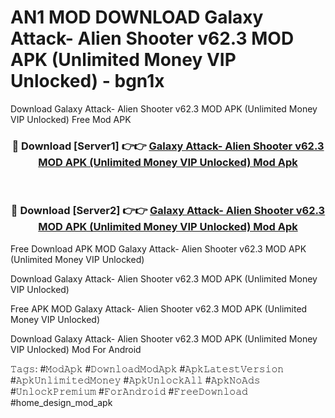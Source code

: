 # AN1 MOD DOWNLOAD Galaxy Attack- Alien Shooter v62.3 MOD APK (Unlimited Money VIP Unlocked) - bgn1x
Download Galaxy Attack- Alien Shooter v62.3 MOD APK (Unlimited Money VIP Unlocked) Free Mod APK

<div align="center">
<h3>🔴 Download [Server1] 👉👉 <a href="https://apk-comot.site?title=Galaxy_Attack-_Alien_Shooter_v62.3_MOD_APK_(Unlimited_Money_VIP_Unlocked)">Galaxy Attack- Alien Shooter v62.3 MOD APK (Unlimited Money VIP Unlocked) Mod Apk</a></h3><br>

<h3>🔴 Download [Server2] 👉👉 <a href="https://apk-comot.site?title=Galaxy_Attack-_Alien_Shooter_v62.3_MOD_APK_(Unlimited_Money_VIP_Unlocked)">Galaxy Attack- Alien Shooter v62.3 MOD APK (Unlimited Money VIP Unlocked) Mod Apk</a></h3>
</div>


Free Download APK MOD Galaxy Attack- Alien Shooter v62.3 MOD APK (Unlimited Money VIP Unlocked)

Download Galaxy Attack- Alien Shooter v62.3 MOD APK (Unlimited Money VIP Unlocked) 

Free APK MOD Galaxy Attack- Alien Shooter v62.3 MOD APK (Unlimited Money VIP Unlocked) 

Download Galaxy Attack- Alien Shooter v62.3 MOD APK (Unlimited Money VIP Unlocked) Mod For Android

𝚃𝚊𝚐𝚜: #𝙼𝚘𝚍𝙰𝚙𝚔 #𝙳𝚘𝚠𝚗𝚕𝚘𝚊𝚍𝙼𝚘𝚍𝙰𝚙𝚔 #𝙰𝚙𝚔𝙻𝚊𝚝𝚎𝚜𝚝𝚅𝚎𝚛𝚜𝚒𝚘𝚗 #𝙰𝚙𝚔𝚄𝚗𝚕𝚒𝚖𝚒𝚝𝚎𝚍𝙼𝚘𝚗𝚎𝚢 #𝙰𝚙𝚔𝚄𝚗𝚕𝚘𝚌𝚔𝙰𝚕𝚕 #𝙰𝚙𝚔𝙽𝚘𝙰𝚍𝚜 #𝚄𝚗𝚕𝚘𝚌𝚔𝙿𝚛𝚎𝚖𝚒𝚞𝚖 #𝙵𝚘𝚛𝙰𝚗𝚍𝚛𝚘𝚒𝚍 #𝙵𝚛𝚎𝚎𝙳𝚘𝚠𝚗𝚕𝚘𝚊𝚍 #home_design_mod_apk